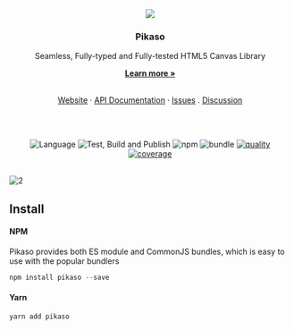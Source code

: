

<div align="center">
  <img src="https://user-images.githubusercontent.com/334716/158897748-f5cd569b-64b6-4551-be30-2d020b9efbde.svg" />
  
  <h3>Pikaso</h3>
  <p>Seamless, Fully-typed and Fully-tested HTML5 Canvas Library</p>
  <a href="https://pikaso.app"><strong>Learn more »</strong></a>
  <br />
  <br />
  
  <a href="https://pikaso.app">Website</a> ·
  <a href="https://pikaso.app/api/classes/Pikaso.html">API Documentation</a> ·
  <a href="https://github.com/pikasojs/pikaso/issues">Issues</a> . 
  <a href="https://github.com/pikasojs/pikaso/discussions">Discussion</a>
  
  <br />
  <br />
  
  ![Language](https://badgen.net/badge/icon/typescript?icon=typescript&label=Language)
  ![Test, Build and Publish](https://github.com/pikasojs/pikaso/workflows/Test/Build/Publish/badge.svg)
  ![npm](https://badgen.net/npm/v/pikaso)
  ![bundle](https://badgen.net/bundlephobia/minzip/pikaso)
  [![quality](https://app.codacy.com/project/badge/Grade/f16b7c57dbbd4cdfa02b05f5ca04750a)](https://www.codacy.com/gh/pikasojs/pikaso/dashboard)
  [![coverage](https://app.codacy.com/project/badge/Coverage/f16b7c57dbbd4cdfa02b05f5ca04750a)](https://www.codacy.com/gh/pikasojs/pikaso/dashboard) 
  <br />
  <br />
</div>



![2](https://user-images.githubusercontent.com/334716/158895397-e23b5d01-fd63-4db4-8f5d-174d9ddcac33.gif)

## Install   

#### NPM

Pikaso provides both ES module and CommonJS bundles, which is easy to use with the popular bundlers

```js
npm install pikaso --save
```

#### Yarn
```js
yarn add pikaso
```


#### <script> tag

Pikaso also supports UMD loading

```js
<srcipt src="https://unpkg.com/pikaso@latest/umd/pikaso.min.js" type="text/javascript" />
```


## Getting Started

```js
import Pikaso from 'pikaso'

const editor = new Pikaso({
  container: document.getElementById('<YOUR_DIV_ID>'),
})
```

## React 
This is possible to directly import the library or reuse the official hook   
https://github.com/pikasojs/pikaso-react-hook


## Features

- [Fully Typed](https://github.com/pikasojs/pikaso/tree/master/src/types)
- [Global Configurations](https://pikaso.app/#/getting-started/configuration)
- [Fully Customizable Cropping](https://pikaso.app/#/core/cropper)
- [Rotation and Transformation](https://pikaso.app/#/core/rotation)
- [Shape and FreeStyle Drawing](https://pikaso.app/#/core/drawing)
- [Built-in Shapes](https://pikaso.app/#/core/shapes)
- [Groups](https://pikaso.app/#/core/groups)
- [Interactive Text Editing](https://pikaso.app/#/core/label)
- [Customizable Shapes](https://pikaso.app/#/customization/create-custom-shapes)
- [Image and SVG](https://pikaso.app/#/core/image)
- [Background Image](https://pikaso.app/#/core/background)
- [Event Management](https://pikaso.app/#/core/events)
- [State Management (Undo/Redo)](https://pikaso.app/#/core/history)
- [Flipping  ](https://pikaso.app/#/core/flip)
- [Interactive Selection Management](https://pikaso.app/#/core/selection)
- [Snap to Grid](https://pikaso.app/#/core/snap-grid)
- [Export to PNG and JPEG](https://pikaso.app/#/core/import-export)
- [Import/Export JSON](https://pikaso.app/#/core/import-export)
- [Filters](https://pikaso.app/#/core/filters)
- [Custom Filters](https://pikaso.app/#/customization/create-custom-filters)

  
## Documentation
[Full Documentation](https://pikaso.app)
  
## API references
[Full API references](https://pikaso.app/api)
  
## Demos
[React Setup](https://codesandbox.io/s/pikaso-react-hook-example-i0uwg)   
[Vue 3 Setup](https://codesandbox.io/s/vue3-example-o3cig)   
[All Demos](https://pikaso.app)

  
### Pikaso vs. Konva
[Konva](https://konvajs.org/docs/index.html) is a great HTML5 Canvas TypeScript framework that extends the 2d context by enabling canvas interactivity for desktop and mobile applications.  

Pikaso is built on top of Konva to provide a couple of advanced features that Konva doesn't support out of the box.

| Library |  |
| - | - |
| HTML5 Canvas | Provides low level APIs to draw graphics |
| Konva | Provides Shapes, Dragging, Styling, Events, Transformation and Filters features to HTML5 canvas  |
| Pikaso | Adds a lot of Simplicity and provides Free style and Shape Drawing, Advanced Shapes and Groups, State Management (Undo/Redo/Reset), JSON Import/Export, Text Editing, Cropping, Rotation, Transformation, Event Manager, Snap to Grid, Advanced Transformation and Selection, Flipping, Background Image and Background Overlay management, Filter Management to Konva |
  
## Contributors
[![](https://opencollective.com/pikaso/contributors.svg?width=890&button=false)](https://github.com/pikasojs/pikaso/graphs/contributors)

